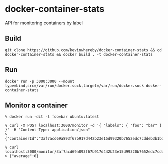 # docker-container-stats

API for monitoring containers by label

## Build
``` shell
git clone https://github.com/kevinwhereby/docker-container-stats && cd docker-container-stats && docker build . -t docker-container-stats
```

## Run 
``` shell
docker run -p 3000:3000 --mount type=bind,src=/var/run/docker.sock,target=/var/run/docker.sock docker-container-stats
```

## Monitor a container
```
% docker run -dit -l foo=bar ubuntu:latest

% curl -X POST localhost:3000/monitor -d '{ "labels": { "foo": "bar" } }' -H "Content-Type: application/json"
> {"containerId":"3af7acd69a893f67b917d442b23e15d99320b7652edc7cddeb3b1bdec99bcb76"}

% curl localhost:3000/monitor/3af7acd69a893f67b917d442b23e15d99320b7652edc7cddeb3b1bdec99bcb76
> {"average":0}
```

